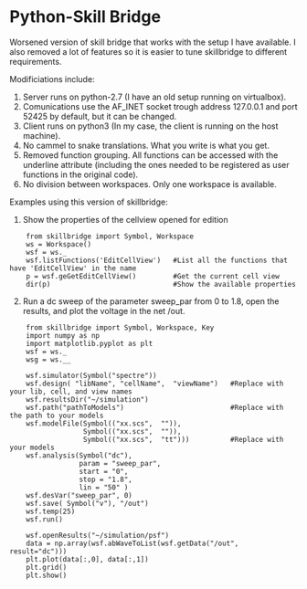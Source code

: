 # Python-Skill Bridge


Worsened version of skill bridge that works with the setup I have available. I also removed a lot of features so it is easier to tune skillbridge to different requirements.

Modificiations include:

1) Server runs on python-2.7 (I have an old setup running on virtualbox).
2) Comunications use the AF_INET socket trough address 127.0.0.1 and port 52425 by default, but it can be changed.
3) Client runs on python3 (In my case, the client is running on the host machine).
4) No cammel to snake translations. What you write is what you get. 
5) Removed function grouping. All functions can be accessed with the underline attribute (including the ones needed to be registered as user functions in the original code). 
6) No division between workspaces. Only one workspace is available.

Examples using this version of skillbridge:


1) Show the properties of the cellview opened for edition
```
    from skillbridge import Symbol, Workspace
    ws = Workspace()
    wsf = ws._
    wsf.listFunctions('EditCellView')   #List all the functions that have 'EditCellView' in the name
    p = wsf.geGetEditCellView()         #Get the current cell view
    dir(p)                              #Show the available properties
```

2) Run a dc sweep of the parameter sweep_par from 0 to 1.8, open the results, and plot the voltage in the net /out. 

  
```
    from skillbridge import Symbol, Workspace, Key
    import numpy as np
    import matplotlib.pyplot as plt
    wsf = ws._
    wsg = ws.__   

    wsf.simulator(Symbol("spectre"))
    wsf.design( "libName", "cellName",  "viewName")   #Replace with your lib, cell, and view names
    wsf.resultsDir("~/simulation")
    wsf.path("pathToModels")                          #Replace with the path to your models
    wsf.modelFile(Symbol(("xx.scs",  "")), 
                  Symbol(("xx.scs",  "")), 
                  Symbol(("xx.scs",  "tt")))          #Replace with your models
    wsf.analysis(Symbol("dc"), 
                 param = "sweep_par", 
                 start = "0", 
                 stop = "1.8", 
                 lin = "50" )
    wsf.desVar("sweep_par", 0)
    wsf.save( Symbol("v"), "/out")
    wsf.temp(25)
    wsf.run()  
    
    wsf.openResults("~/simulation/psf")
    data = np.array(wsf.abWaveToList(wsf.getData("/out", result="dc")))
    plt.plot(data[:,0], data[:,1]) 
    plt.grid()
    plt.show()               
```

